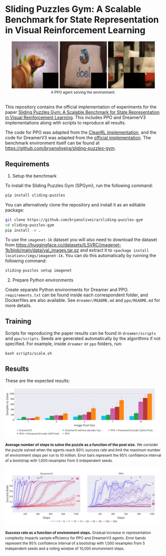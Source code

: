 # Sliding Puzzles Gym: A Scalable Benchmark for State Representation in Visual Reinforcement Learning

<div align="center">
  <img src="docs/example1.gif" width="30%" alt="Example 1">
  <img src="docs/example2.gif" width="30%" alt="Example 2">
  <img src="docs/example3.gif" width="30%" alt="Example 4">
  <br>
  <small>A PPO agent solving the environment.</small>
</div>
<br>

This repository contains the official implementation of experiments for the paper [Sliding Puzzles Gym: A Scalable Benchmark for State Representation in Visual Reinforcement Learning](). This includes PPO and DreamerV3 implementations along with scripts to reproduce all results.

The code for PPO was adapted from the [CleanRL implementation](https://github.com/vwxyzjn/cleanrl/blob/master/cleanrl/ppo_atari.py), and the code for DreamerV3 was adapted from the [official implementation](https://github.com/danijar/dreamerv3).
The benchmark environment itself can be found at https://github.com/bryanoliveira/sliding-puzzles-gym.

## Requirements

1. Setup the benchmark

To install the Sliding Puzzles Gym (SPGym), run the following command:

```bash
pip install sliding-puzzles
```

You can alternatively clone the repository and install it as an editable package:

```bash
git clone https://github.com/bryanoliveira/sliding-puzzles-gym
cd sliding-puzzles-gym
pip install -e .
```

To use the `imagenet-1k` dataset you will also need to download the dataset from https://huggingface.co/datasets/ILSVRC/imagenet-1k/blob/main/data/val_images.tar.gz and extract it to `<package install location>/imgs/imagenet-1k`. You can do this automatically by running the following command:

```bash
sliding-puzzles setup imagenet
```

2. Prepare Python environments

Create separate Python environments for Dreamer and PPO. `requirements.txt` can be found inside each correspondent folder, and Dockerfiles are also available. See `dreamer/README.md` and `ppo/README.md` for more details.

## Training

Scripts for reproducing the paper results can be found in `dreamer/scripts` and `ppo/scripts`. Seeds are generated automatically by the algorithms if not specified. For example, inside `dreamer` or `ppo` folders, run:

```train
bash scripts/scale.sh
```

## Results

These are the expected results:

![Average Steps to 80% Success](docs/average_steps_to_80_selected.png)

<small><b>Average number of steps to solve the puzzle as a function of the pool size.</b> We consider the puzzle solved when the agents reach $80\%$ success rate and limit the maximum number of environment steps per run to 10 million. Error bars represent the $95\%$ confidence interval of a bootstrap with 1,000 resamples from 5 independent seeds.</small>

![Success Rates](docs/success_rates.png)

<small><b>Success rate as a function of environment steps.</b> Gradual increase in representation complexity impacts sample efficiency for PPO and DreamerV3 agents. Error bands represent the $95\%$ confidence interval of a bootstrap with 1,000 resamples from 5 independent seeds and a rolling window of 10,000 environment steps.</small>
